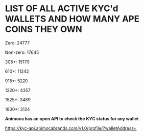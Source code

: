 # LIST OF ALL ACTIVE KYC'd WALLETS AND HOW MANY APE COINS THEY OWN

Zero: 24777

Non-zero: 17645

305+: 15170

610+: 11242

915+: 5220

1220+: 4357

1525+: 3489

1830+: 3124

**Animoca has an open API to check the KYC status for any wallet**

https://kyc-api.animocabrands.com/v1.0/profile/?walletAddress=
